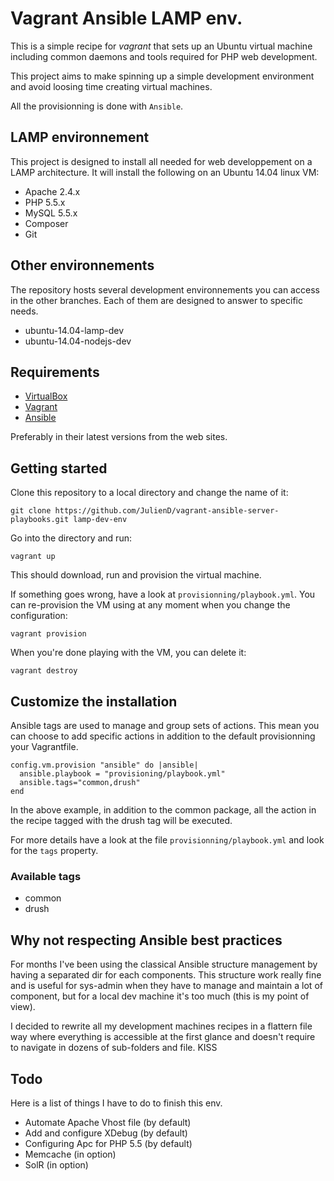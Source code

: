 # Vagrant Ansible LAMP env.

This is a simple recipe for *vagrant* that sets up an Ubuntu virtual machine including common daemons and tools required for PHP web development.

This project aims to make spinning up a simple development environment and avoid loosing time creating virtual machines.

All the provisionning is done with `Ansible`.

## LAMP environnement

This project is designed to install all needed for web developpement on a LAMP architecture.
It will install the following on an Ubuntu 14.04 linux VM:

- Apache 2.4.x
- PHP 5.5.x
- MySQL 5.5.x
- Composer
- Git

## Other environnements

The repository hosts several development environnements you can access in the other branches. Each of them are designed to answer to specific needs.

- ubuntu-14.04-lamp-dev
- ubuntu-14.04-nodejs-dev

## Requirements

- [VirtualBox](https://www.virtualbox.org/)
- [Vagrant](http://www.vagrantup.com/)
- [Ansible](http://docs.ansible.com/intro_installation.html#getting-ansible)

Preferably in their latest versions from the web sites.

## Getting started

Clone this repository to a local directory and change the name of it:

    git clone https://github.com/JulienD/vagrant-ansible-server-playbooks.git lamp-dev-env

Go into the directory and run:

    vagrant up

This should download, run and provision the virtual machine.

If something goes wrong, have a look at `provisionning/playbook.yml`. You can re-provision the VM using at any moment when you change the configuration:

    vagrant provision

When you're done playing with the VM, you can delete it:

    vagrant destroy

## Customize the installation

Ansible tags are used to manage and group sets of actions. This mean you can choose to add specific actions in addition to the default provisionning your Vagrantfile.

    config.vm.provision "ansible" do |ansible|
      ansible.playbook = "provisioning/playbook.yml"
      ansible.tags="common,drush"
    end

In the above example, in addition to the common package, all the action in the recipe tagged with the drush tag will be executed.

For more details have a look at the file `provisionning/playbook.yml` and look for the `tags` property.

### Available tags

- common
- drush

## Why not respecting Ansible best practices

For months I've been using the classical Ansible structure management by having a separated dir for each components. This structure work really fine and is useful for sys-admin when they have to manage and maintain a lot of component, but for a local dev machine it's too much (this is my point of view).

I decided to rewrite all my development machines recipes in a flattern file way where everything is accessible at the first glance and doesn't require to navigate in dozens of sub-folders and file. KISS

## Todo

Here is a list of things I have to do to finish this env.
- Automate Apache Vhost file (by default)
- Add and configure XDebug (by default)
- Configuring Apc for PHP 5.5 (by default)
- Memcache (in option)
- SolR (in option)
